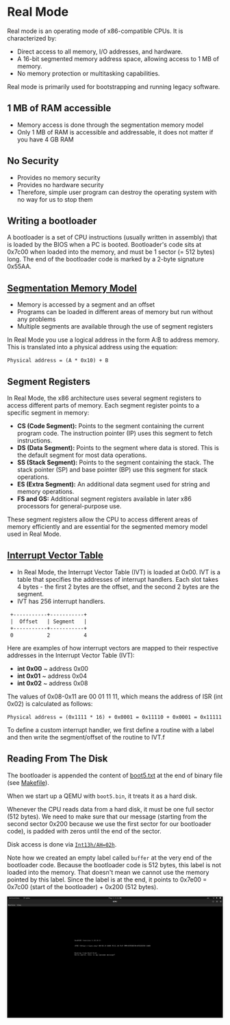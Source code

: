 # Real Mode

Real mode is an operating mode of x86-compatible CPUs. It is characterized by:

- Direct access to all memory, I/O addresses, and hardware.
- A 16-bit segmented memory address space, allowing access to 1 MB of memory.
- No memory protection or multitasking capabilities.

Real mode is primarily used for bootstrapping and running legacy software.

## 1 MB of RAM accessible

- Memory access is done through the segmentation memory model
- Only 1 MB of RAM is accessible and addressable, it does not matter if you have 4 GB RAM

## No Security

- Provides no memory security
- Provides no hardware security
- Therefore, simple user program can destroy the operating system with no way for us to stop them

## Writing a bootloader 

A bootloader is a set of CPU instructions (usually written in assembly) that is loaded by the BIOS when a PC is booted. Bootloader's code sits at 0x7c00 when loaded into the memory, and must be 1 sector (= 512 bytes) long. The end of the bootloader code is marked by a 2-byte signature 0x55AA.

## [Segmentation Memory Model](https://wiki.osdev.org/Segmentation)

- Memory is accessed by a segment and an offset
- Programs can be loaded in different areas of memory but run without any problems
- Multiple segments are available through the use of segment registers

In Real Mode you use a logical address in the form A:B to address memory. This is translated into a physical address using the equation:

```
Physical address = (A * 0x10) + B
```

## Segment Registers

In Real Mode, the x86 architecture uses several segment registers to access different parts of memory. Each segment register points to a specific segment in memory:

- **CS (Code Segment):** Points to the segment containing the current program code. The instruction pointer (IP) uses this segment to fetch instructions.
- **DS (Data Segment):** Points to the segment where data is stored. This is the default segment for most data operations.
- **SS (Stack Segment):** Points to the segment containing the stack. The stack pointer (SP) and base pointer (BP) use this segment for stack operations.
- **ES (Extra Segment):** An additional data segment used for string and memory operations.
- **FS and GS:** Additional segment registers available in later x86 processors for general-purpose use.

These segment registers allow the CPU to access different areas of memory efficiently and are essential for the segmented memory model used in Real Mode.

## [Interrupt Vector Table](http://wiki.osdev.org/Exceptions)

- In Real Mode, the Interrupt Vector Table (IVT) is loaded at 0x00. IVT is a table that specifies the addresses of interrupt handlers. Each slot takes 4 bytes - the first 2 bytes are the offset, and the second 2 bytes are the segment.
- IVT has 256 interrupt handlers.

```
 +-----------+-----------+
 |  Offset   | Segment   |
 +-----------+-----------+
 0           2           4
 ```

Here are examples of how interrupt vectors are mapped to their respective addresses in the Interrupt Vector Table (IVT):

- **int 0x00** ~ address 0x00
- **int 0x01** ~ address 0x04
- **int 0x02** ~ address 0x08

The values of 0x08-0x11 are 00 01 11 11, which means the address of ISR (int 0x02) is calculated as follows:

```
Physical address = (0x1111 * 16) + 0x0001 = 0x11110 + 0x0001 = 0x11111
```

To define a custom interrupt handler, we first define a routine with a label and then write the segment/offset of the routine to IVT.f

## Reading From The Disk

The bootloader is appended the content of [boot5.txt](../examples/bootloader/boot5.txt) at the end of binary file (see [Makefile](../examples/bootloader/Makefile)).

When we start up a QEMU with `boot5.bin`, it treats it as a hard disk.

Whenever the CPU reads data from a hard disk, it must be one full sector (512 bytes). We need to make sure that our message (starting from the second sector 0x200 because we use the first sector for our bootloader code), is padded with zeros until the end of the sector.

Disk access is done via [`Int13h/AH=02h`](http://www.ctyme.com/intr/rb-0607.htm).

Note how we created an empty label called `buffer` at the very end of the bootloader code. Because the bootloader code is 512 bytes, this label is not loaded into the memory. That doesn't mean we cannot use the memory pointed by this label. Since the label is at the end, it points to 0x7e00 = 0x7c00 (start of the bootloader) + 0x200 (512 bytes).

![RESULT](./img/1_Real_mode_final.png)